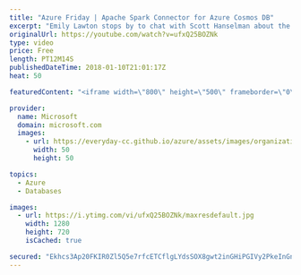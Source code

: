 ```yaml
---
title: "Azure Friday | Apache Spark Connector for Azure Cosmos DB"
excerpt: "Emily Lawton stops by to chat with Scott Hanselman about the Azure Cosmos DB Spark Connector, which enables Azure Cosmos DB to act as an input source or output sink for Apache Spark jobs.  For more information, see:  Azure Cosmos DB Spark Wiki - https://github.com/azure/azure-cosmosdb-spark/wiki"
originalUrl: https://youtube.com/watch?v=ufxQ25BOZNk
type: video
price: Free
length: PT12M14S
publishedDateTime: 2018-01-10T21:01:17Z
heat: 50

featuredContent: "<iframe width=\"800\" height=\"500\" frameborder=\"0\" src=\"https://www.youtube.com/embed/ufxQ25BOZNk\" allow=\"accelerometer; autoplay; encrypted-media; gyroscope; picture-in-picture\" allowfullscreen></iframe>"

provider:
  name: Microsoft
  domain: microsoft.com
  images:
    - url: https://everyday-cc.github.io/azure/assets/images/organizations/microsoft.com-50x50.jpg
      width: 50
      height: 50

topics:
  - Azure
  - Databases

images:
  - url: https://i.ytimg.com/vi/ufxQ25BOZNk/maxresdefault.jpg
    width: 1280
    height: 720
    isCached: true

secured: "Ekhcs3Ap20FKIR0Zl5Q5e7rfcETCflgLYdsSOX8gwt2inGHiPGIVy2PkeInGnUfXOu+altPlM2LdCTqEA37RzOUs4npYx0VD7JjKHHhyUBdcGOuA0eyXUTs+hcYfELfplzY5FeVpJhXXbh/FmIiPuFAeBUT3WXvjSwGMccwIQgoW1SXEM5aRCMRAJBPESi7oDP+6Cky7VrbSnC7j5gbannfInUZApyKfl2lU+hQgReeGlTSyS077KaZqxKgu9BWsEBQER2eTagI5QaId+qsnpMQAoRvRzhAOvWToEr5EqPXC6WGuj09f1a3hPJUVLlSuvpHuVLctj4U0cGrvjIaZ/62irXgpUNKhZR4VSjlmfOi33whdaWTp2nHj71gWjZzxqE89NBdt+3YYcxAHsXTIZHcV1nB7a5SUZLFDzBsV3KY=;J0Y4xRh8bhgU4ptmtPOA3g=="
---
```


